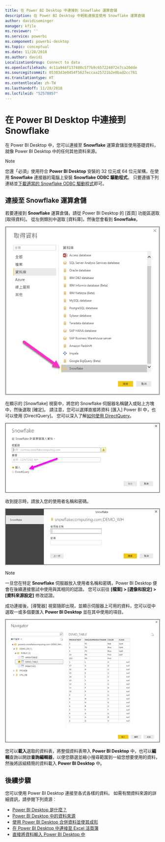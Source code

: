 ```yaml
---
title: 在 Power BI Desktop 中連接到 Snowflake 運算倉儲
description: 在 Power BI Desktop 中輕鬆連接並使用 Snowflake 運算倉儲
author: davidiseminger
manager: kfile
ms.reviewer: ''
ms.service: powerbi
ms.component: powerbi-desktop
ms.topic: conceptual
ms.date: 11/28/2018
ms.author: davidi
LocalizationGroup: Connect to data
ms.openlocfilehash: 4c11a944f137480c577b9c657224072e7ca20dde
ms.sourcegitcommit: 05303d3e0454f5627eccaa25721b2e0bad2cc781
ms.translationtype: HT
ms.contentlocale: zh-TW
ms.lasthandoff: 11/28/2018
ms.locfileid: "52578857"
---
```

# <a name="connect-to-snowflake-in-power-bi-desktop"></a>在 Power BI Desktop 中連接到 Snowflake
在 Power BI Desktop 中，您可以連接至 **Snowflake** 運算倉儲並使用基礎資料，就像 Power BI Desktop 中的任何其他資料來源。 

> [!NOTE]
> 您還「必須」使用符合 **Power BI Desktop** 安裝的 32 位元或 64 位元架構，在使用 **Snowflake** 連接器的電腦上安裝 **Snowflake ODBC 驅動程式**。 只要遵循下列連結並[下載適當的 Snowflake ODBC 驅動程式](http://go.microsoft.com/fwlink/?LinkID=823762)即可。
> 
> 

## <a name="connect-to-a-snowflake-computing-warehouse"></a>連接至 Snowflake 運算倉儲
若要連接到 **Snowflake** 運算倉儲，請從 Power BI Desktop 的 [首頁] 功能區選取 [取得資料]。 從左側類別中選取 [資料庫]，然後您會看到 **Snowflake**。

![](media/desktop-connect-snowflake/connect_snowflake_2b.png)

在顯示的 [Snowflake] 視窗中，將您的 Snowflake 伺服器名稱鍵入或貼上方塊中，然後選取 [確定]。 請注意，您可以選擇直接將資料 [匯入] Power BI 中，也可以使用 [DirectQuery]。 您可以深入了解[如何使用 DirectQuery](desktop-use-directquery.md)。

![](media/desktop-connect-snowflake/connect_snowflake_3.png)

收到提示時，請放入您的使用者名稱和密碼。

![](media/desktop-connect-snowflake/connect_snowflake_4.png)

> [!NOTE]
> 一旦您在特定 **Snowflake** 伺服器放入使用者名稱和密碼，Power BI Desktop 便會在後續連接嘗試中使用與其相同的認證。 您可以前往 **[檔案] > [選像和設定] > [資料來源設定]** 修改認證。
> 
> 

成功連接後，[導覽器] 視窗隨即出現，並顯示伺服器上可用的資料，您可以從中選取一或多個要匯入 **Power BI Desktop** 並在其中使用的項目。

![](media/desktop-connect-snowflake/connect_snowflake_5.png)

您可以**載入**選取的資料表，將整個資料表帶入 **Power BI Desktop** 中，也可以**編輯**查詢以開啟**查詢編輯器**，以便您篩選並縮小搜尋範圍到一組您想要使用的資料，然後將該組精簡的資料載入 **Power BI Desktop** 中。

## <a name="next-steps"></a>後續步驟
您可以使用 Power BI Desktop 連接至各式各樣的資料。 如需有關資料來源的詳細資訊，請參閱下列資源︰

* [Power BI Desktop 是什麼？](desktop-what-is-desktop.md)
* [Power BI Desktop 中的資料來源](desktop-data-sources.md)
* [使用 Power BI Desktop 合併資料並使其成形](desktop-shape-and-combine-data.md)
* [在 Power BI Desktop 中連接至 Excel 活頁簿](desktop-connect-excel.md)   
* [直接將資料輸入 Power BI Desktop 中](desktop-enter-data-directly-into-desktop.md)   

